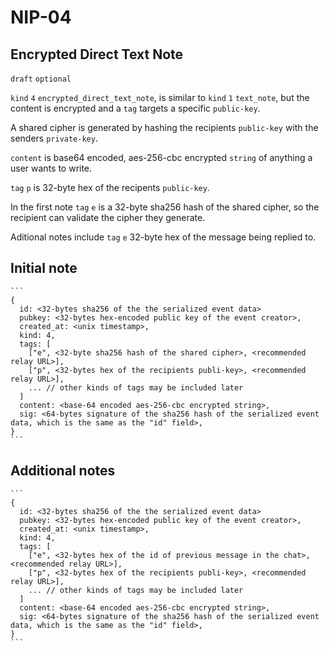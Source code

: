 NIP-04
======

Encrypted Direct Text Note
--------------------------------------

`draft` `optional`

`kind` `4` `encrypted_direct_text_note`, is similar to `kind` `1` `text_note`, but the content is encrypted and a `tag` targets a specific `public-key`.

A shared cipher is generated by hashing the recipients `public-key` with the senders `private-key`.

`content` is base64 encoded, aes-256-cbc encrypted `string` of anything a user wants to write. 

`tag` `p` is 32-byte hex of the recipents `public-key`. 

In the first note `tag` `e` is a 32-byte sha256 hash of the shared cipher, so the recipient can validate the cipher they generate.

Aditional notes include `tag` `e` 32-byte hex of the message being replied to.

## Initial note

    ```
    {
      id: <32-bytes sha256 of the the serialized event data>
      pubkey: <32-bytes hex-encoded public key of the event creator>,
      created_at: <unix timestamp>,
      kind: 4,
      tags: [
        ["e", <32-byte sha256 hash of the shared cipher>, <recommended relay URL>],
        ["p", <32-bytes hex of the recipients publi-key>, <recommended relay URL>],
        ... // other kinds of tags may be included later
      ]
      content: <base-64 encoded aes-256-cbc encrypted string>,
      sig: <64-bytes signature of the sha256 hash of the serialized event data, which is the same as the "id" field>,
    }
    ```

## Additional notes

    ```
    {
      id: <32-bytes sha256 of the the serialized event data>
      pubkey: <32-bytes hex-encoded public key of the event creator>,
      created_at: <unix timestamp>,
      kind: 4,
      tags: [
        ["e", <32-bytes hex of the id of previous message in the chat>, <recommended relay URL>],
        ["p", <32-bytes hex of the recipients publi-key>, <recommended relay URL>],
        ... // other kinds of tags may be included later
      ]
      content: <base-64 encoded aes-256-cbc encrypted string>,
      sig: <64-bytes signature of the sha256 hash of the serialized event data, which is the same as the "id" field>,
    }
    ```
